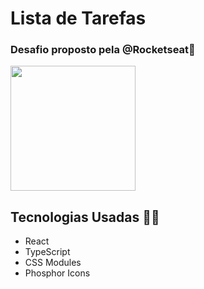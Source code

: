 # Lista de Tarefas
### Desafio proposto pela @Rocketseat🚀
<img src="https://user-images.githubusercontent.com/86580442/184563678-a249ba2d-880d-4c58-b31d-28da51a88c8d.png" width="200"/>


## Tecnologias Usadas 👨‍💻
* React
* TypeScript
* CSS Modules
* Phosphor Icons
